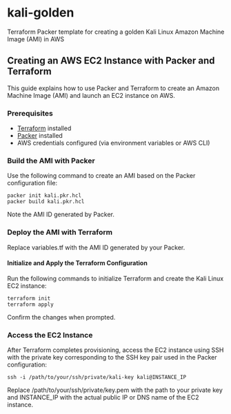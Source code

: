 # kali-golden
Terraform Packer template for creating a golden Kali Linux Amazon Machine Image (AMI) in AWS

## Creating an AWS EC2 Instance with Packer and Terraform

This guide explains how to use Packer and Terraform to create an Amazon Machine Image (AMI) and launch an EC2 instance on AWS.

### Prerequisites

- [Terraform](https://www.terraform.io/downloads.html) installed
- [Packer](https://www.packer.io/downloads) installed
- AWS credentials configured (via environment variables or AWS CLI)


### Build the AMI with Packer

Use the following command to create an AMI based on the Packer configuration file:

```
packer init kali.pkr.hcl
packer build kali.pkr.hcl
```
Note the AMI ID generated by Packer.

### Deploy the AMI with Terraform

Replace variables.tf with the AMI ID generated by your Packer.

#### Initialize and Apply the Terraform Configuration
Run the following commands to initialize Terraform and create the Kali Linux EC2 instance:
```
terraform init
terraform apply
```
Confirm the changes when prompted.

### Access the EC2 Instance
After Terraform completes provisioning, access the EC2 instance using SSH with the private key corresponding to the SSH key pair used in the Packer configuration:
```
ssh -i /path/to/your/ssh/private/kali-key kali@INSTANCE_IP
```
Replace /path/to/your/ssh/private/key.pem with the path to your private key and INSTANCE_IP with the actual public IP or DNS name of the EC2 instance.
